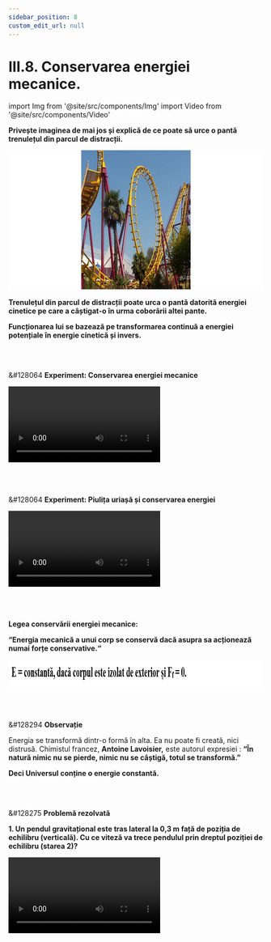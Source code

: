 ```yaml
---
sidebar_position: 8
custom_edit_url: null
---
```


# III.8. Conservarea energiei mecanice.




import Img from '@site/src/components/Img'
import Video from '@site/src/components/Video'




<div class="alert alert--warning" role="alert">

**Privește imaginea de mai jos și explică de ce poate să urce o pantă trenulețul din parcul de distracții.**


<Img src="fizica/clasa7/capitolul3/3_8_Poza1_ParcDistractii_MontaigneRusse_vers6.png" width="1000" height="275" lazy={false} />

**Trenulețul din parcul de distracții poate urca o pantă datorită energiei cinetice pe care a câștigat-o în urma coborârii altei pante.**

**Funcționarea lui se bazează pe transformarea continuă a energiei potențiale în energie cinetică și invers.**

</div>



<br></br>


<div class="alert alert--success" role="alert">

&#128064 **Experiment: Conservarea energiei mecanice**




<Video src="https://www.youtube.com/embed/PnHu_uvbf5E" lazy={false} />




**Materiale necesare:**   
Sticlă cu apă, elastic, masă.

<br></br>

**Descrierea experimentului:**
- Leagă un elastic, de lungime egală cu înălțimea unei mese, de gura sticlei.
- Pune sticla pe masă și las-o să cadă liber.
- Ce observi ?
  > Sticla cade, dar nu lovește podeaua.

<br></br>

**Concluzia experimentului:**   
Sticla pe masă, fiind la o anumită înălțime față de sol, are energie potențială gravitațională. Când începe să coboare, scade energie potențială gravitațională a ei, însă elasticul se întinde și crește energie potențială elastică.    
Deci energia potențială gravitațională se transformă în energie potențială elastică și de aceea sticla nu ajunge pe podea, cum se întâmplă cu alte corpuri lăsate să cadă.    
Aceeași situație are loc la saltul cu coarda elastică (Bungee-jumping).





</div>


<br></br>


<div class="alert alert--success" role="alert">

&#128064 **Experiment: Piulița uriașă și conservarea energiei**



<Video src="https://www.youtube.com/embed/kxiIlPVuiIE" />




**Materiale necesare:**   
O piuliță (o bilă), ață.


<br></br>

**Descrierea experimentului:**
- Leagă ața de piulița și fixează firul pe marginea blatului unei mese.
- Ridică piulița într-o parte la o anumită înălțime și dă-i drumul.
- Ce observi ?
  > Piulița începe să coboare și apoi urcă în cealaltă parte la aceeași înălțime la care am ridicat-o.


<br></br>


**Concluzia experimentului:**   
Firul cu piuliță, fiind la o anumită înălțime față de sol, are energie potențială gravitațională. Când începe să coboare, scade energie potențială gravitațională a ei, dar crește energie cinetică a ei, devenind maximă când trece prin dreptul poziției de echilibru ( verticală ). Apoi piulița începe să urce în cealaltă parte din cauza transformării energiei cinetice în energie potențială gravitațională.  Procesul s-ar repeta la nesfârșit dacă între firul cu piuliță și aerul atmosferic n-ar exista forță de frecare.    
Aceeași situație are loc în parcul de distracții, când trenulețul urcă o pantă datorită energiei cinetice pe care a câștigat-o în urma coborârii altei pante.



</div>







<br></br>


<div class="alert alert--primary" role="alert">

**Legea conservării energiei mecanice:**

**“Energia mecanică a unui corp se conservă dacă asupra sa acționează numai forțe conservative.“**


<Img className="img-responsive4" src="fizica/clasa7/capitolul3/3_8_Poza1bis_LegeaConservariiEnergiei_vers3.png" width="1000" height="55" />



</div>







<br></br>


<div class="alert alert--secondary" role="alert">

&#128294 **Observație**



Energia se transformă dintr-o formă în alta. Ea nu poate fi creată, nici distrusă. Chimistul francez, **Antoine Lavoisier,** este autorul expresiei : **“În natură nimic nu se pierde, nimic nu se câștigă, totul se transformă.”**

**Deci Universul conține o energie constantă.**



</div>


<br></br>



<div class="alert alert--warning" role="alert">

&#128275 **Problemă rezolvată**

**1. Un pendul gravitațional este tras lateral la 0,3 m față de poziția de echilibru (verticală). Cu ce viteză va trece pendulul prin dreptul poziției de echilibru (starea 2)?**




<Video src="https://www.youtube.com/embed/_k8HtSGHjG0" />




**Rezolvare:**


_Desenăm mișcarea pendulului de la prima poziție (când este la înălțimea h) până la a doua poziție (când trece prin poziția de echilibru):_


<Img className="img-responsive4" src="fizica/clasa7/capitolul3/3_8_Poza2_ReprezentareaGrafica_ProblemaModel12_vers3.png" width="1000" height="397" />

<br></br>
<br></br>


_Scriem datele problemei și transformăm în SI:_   
v = ?    
h = 0,3 m

_Calculăm energia mecanică a pendulului în cele două stări:_


<Img className="img-responsive4" src="fizica/clasa7/capitolul3/3_8_Poza3_Calcul_ProblemaModel12_vers3.png" width="1000" height="272" />

<br></br>
<br></br>

_Scriem ecuația legii conservării energiei mecanice și înlocuim datele problemei._

<Img className="img-responsive4" src="fizica/clasa7/capitolul3/3_8_Poza4_EcuatiaLegiiConservariiMecanice_ProblemaModel12_vers4.png" width="1000" height="119" />


</div>


